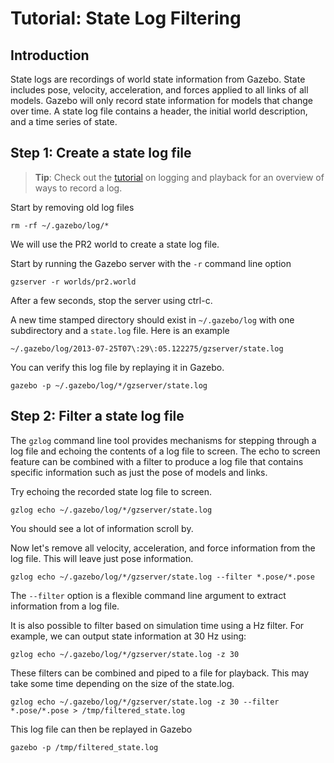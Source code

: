 # Tutorial: State Log Filtering

## Introduction

State logs are recordings of world state information from Gazebo. State includes pose, velocity, acceleration, and forces applied to all links of all models. Gazebo will only record state information for models that change over time. A state log file contains a header, the initial world description, and a time series of state.

## Step 1: Create a state log file

> **Tip**: Check out the
[tutorial](http://gazebosim.org/tutorials?tut=logging_playback)
on logging and playback for an overview of ways to record a log.

Start by removing old log files

~~~
rm -rf ~/.gazebo/log/*
~~~

We will use the PR2 world to create a state log file.

Start by running the Gazebo server with the `-r` command line option

~~~
gzserver -r worlds/pr2.world
~~~

After a few seconds, stop the server using ctrl-c.

A new time stamped directory should exist in `~/.gazebo/log` with one subdirectory and a `state.log` file. Here is an example

~~~
~/.gazebo/log/2013-07-25T07\:29\:05.122275/gzserver/state.log
~~~

You can verify this log file by replaying it in Gazebo.

~~~
gazebo -p ~/.gazebo/log/*/gzserver/state.log
~~~

## Step 2: Filter a state log file

The `gzlog`
command line tool provides mechanisms for stepping through a log file and echoing the contents of a log file to screen.
The echo to screen feature can be combined with a filter to produce a log file
that contains specific information such as just the pose of models and links.

Try echoing the recorded state log file to screen.

~~~
gzlog echo ~/.gazebo/log/*/gzserver/state.log
~~~

You should see a lot of information scroll by.

Now let's remove all velocity, acceleration, and force information from the log file. This will leave just pose information.

~~~
gzlog echo ~/.gazebo/log/*/gzserver/state.log --filter *.pose/*.pose
~~~

The `--filter` option is a flexible command line argument to extract information from a log file.

It is also possible to filter based on simulation time using a Hz filter.
For example, we can output state information at 30 Hz using:

~~~
gzlog echo ~/.gazebo/log/*/gzserver/state.log -z 30
~~~

These filters can be combined and piped to a file for playback. This may take some time depending on the size of the state.log.

~~~
gzlog echo ~/.gazebo/log/*/gzserver/state.log -z 30 --filter *.pose/*.pose > /tmp/filtered_state.log
~~~

This log file can then be replayed in Gazebo

~~~
gazebo -p /tmp/filtered_state.log
~~~
